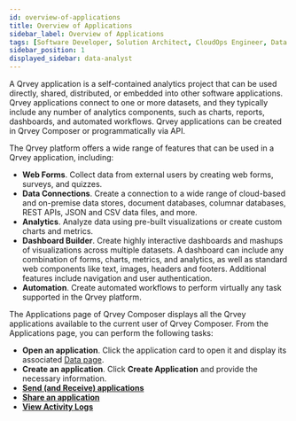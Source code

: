 ```yaml
---
id: overview-of-applications
title: Overview of Applications
sidebar_label: Overview of Applications
tags: [Software Developer, Solution Architect, CloudOps Engineer, Data Analyst, All Personas]
sidebar_position: 1
displayed_sidebar: data-analyst
---
```


<div style={{textAlign: "justify"}}>

A Qrvey application is a self-contained analytics project that can be used directly, shared, distributed, or embedded into other software applications. Qrvey applications connect to one or more datasets, and they typically include any number of analytics components, such as charts, reports, dashboards, and automated workflows. Qrvey applications can be created in Qrvey Composer or programmatically via API.  

The Qrvey platform offers a wide range of features that can be used in a Qrvey application, including:
* **Web Forms**. Collect data from external users by creating web forms, surveys, and quizzes.
* **Data Connections**. Create a connection to a wide range of cloud-based and on-premise data stores, document databases, columnar databases, REST APIs, JSON and CSV data files, and more. 
* **Analytics**. Analyze data using pre-built visualizations or create custom charts and metrics.
* **Dashboard Builder**. Create highly interactive dashboards and mashups of visualizations across multiple datasets. A dashboard can include any combination of forms, charts, metrics, and analytics, as well as standard web components like text, images, headers and footers. Additional features include navigation and user authentication.
* **Automation**. Create automated workflows to perform virtually any task supported in the Qrvey platform. 

The Applications page of Qrvey Composer displays all the Qrvey applications available to the current user of Qrvey Composer. From the Applications page, you can perform the following tasks:
* **Open an application**. Click the application card to open it and display its associated [Data page](../05-Working%20with%20Data/introduction-to-data-in-qrvey.md). 
* **Create an application**. Click **Create Application** and provide the necessary information. 
* **[Send (and Receive) applications](./sending-applications.md)**
* **[Share an application](./sharing-editing.md)**
* **[View Activity Logs](./activity-log.md)**

</div>